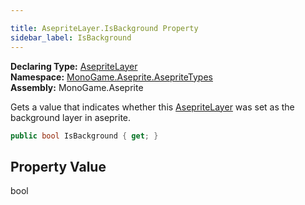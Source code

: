 ```yaml
---

title: AsepriteLayer.IsBackground Property
sidebar_label: IsBackground
---
```

**Declaring Type:** [AsepriteLayer](../)  
**Namespace:** [MonoGame.Aseprite.AsepriteTypes](../../)  
**Assembly:** MonoGame.Aseprite

Gets a value that indicates whether this  [AsepriteLayer](../) was set as the background   layer in aseprite.

```csharp
public bool IsBackground { get; }
```

## Property Value

bool


